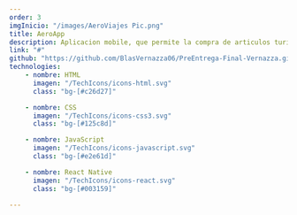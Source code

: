```yaml
---
order: 3
imgInicio: "/images/AeroViajes Pic.png"
title: AeroApp
description: Aplicacion mobile, que permite la compra de articulos turisticos, vuelos,etc. Ademas presenta presistencia de datos y logueo.
link: "#"
github: "https://github.com/BlasVernazza06/PreEntrega-Final-Vernazza.git"
technologies:
    - nombre: HTML
      imagen: "/TechIcons/icons-html.svg"
      class: "bg-[#c26d27]"

    - nombre: CSS
      imagen: "/TechIcons/icons-css3.svg"
      class: "bg-[#125c8d]"

    - nombre: JavaScript
      imagen: "/TechIcons/icons-javascript.svg"
      class: "bg-[#e2e61d]"

    - nombre: React Native
      imagen: "/TechIcons/icons-react.svg"
      class: "bg-[#003159]"

---
```

